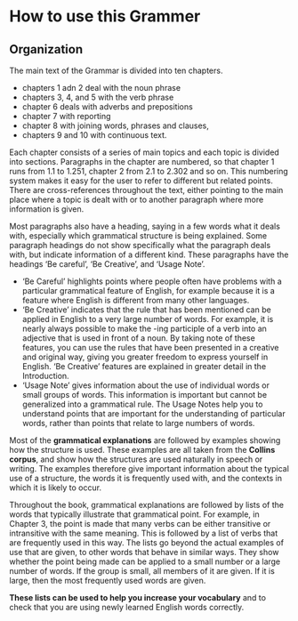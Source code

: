 # How to use this Grammer

## Organization

The main text of the Grammar is divided into ten chapters.
- chapters 1 adn 2 deal with the noun phrase
- chapters 3, 4, and 5 with the verb phrase
- chapter 6 deals with adverbs and prepositions
- chapter 7 with reporting
- chapter 8 with joining words, phrases and clauses,
- chapters 9 and 10 with continuous text.

Each chapter consists of a series of main topics and each topic is divided into sections.
Paragraphs in the chapter are numbered, so that chapter 1 runs from 1.1 to 1.251,
chapter 2 from 2.1 to 2.302 and so on.
This numbering system makes it easy for the user to refer to different but
related points. There are cross-references throughout the text, either pointing
to the main place where a topic is dealt with or to another paragraph where
more information is given.


Most paragraphs also have a heading, saying in a few words what it deals
with, especially which grammatical structure is being explained. Some
paragraph headings do not show specifically what the paragraph deals with,
but indicate information of a different kind. These paragraphs have the
headings ‘Be careful’, ‘Be Creative’, and ‘Usage Note’.

- ‘Be Careful’ highlights points where people often have problems with a
particular grammatical feature of English, for example because it is a feature
where English is different from many other languages.
- ‘Be Creative’ indicates that the rule that has been mentioned can be applied in
English to a very large number of words. For example, it is nearly always
possible to make the -ing participle of a verb into an adjective that is used in
front of a noun. By taking note of these features, you can use the rules that
have been presented in a creative and original way, giving you greater
freedom to express yourself in English. ‘Be Creative’ features are explained in
greater detail in the Introduction.
- ‘Usage Note’ gives information about the use of individual words or small
groups of words. This information is important but cannot be generalized into
a grammatical rule. The Usage Notes help you to understand points that are
important for the understanding of particular words, rather than points that
relate to large numbers of words.


Most of the **grammatical explanations** are followed by examples showing how
the structure is used. These examples are all taken from the **Collins corpus**,
and show how the structures are used naturally in speech or writing.
The examples therefore give important information about the typical use of a
structure, the words it is frequently used with, and the contexts in which it is likely to occur.


Throughout the book, grammatical explanations are followed by lists of the
words that typically illustrate that grammatical point.
For example, in Chapter 3, the point is made that many verbs can be either transitive or
intransitive with the same meaning. This is followed by a list of verbs that are frequently used in this way.
The lists go beyond the actual examples of use that are given, to other words
that behave in similar ways. They show whether the point being made can be
applied to a small number or a large number of words. If the group is small,
all members of it are given. If it is large, then the most frequently used words
are given.


**These lists can be used to help you increase your vocabulary** and to check that
you are using newly learned English words correctly.